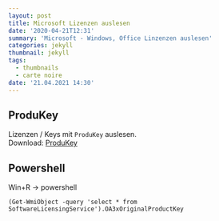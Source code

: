 ```yaml
---
layout: post
title: Microsoft Lizenzen auslesen
date: '2020-04-21T12:31'
summary: 'Microsoft - Windows, Office Linzenzen auslesen'
categories: jekyll
thumbnail: jekyll
tags:
  - thumbnails
  - carte noire
date: '21.04.2021 14:30'
---
```



## ProduKey


Lizenzen / Keys mit `ProduKey` auslesen.
<br>Download: [ProduKey][1]


## Powershell

Win+R -> powershell
```
(Get-WmiObject -query 'select * from SoftwareLicensingService').OA3xOriginalProductKey

```



[1]: http://www.nirsoft.net/utils/produkey.zip